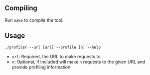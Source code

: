 ## Compiling
Run `make` to compile the tool.

## Usage
`./profiler --url [url] --profile [n] --help`
- `url`: Required, the URL to make requests to
- `n`: Optional, if included will make `n` requests to the given URL and provide profiling information.